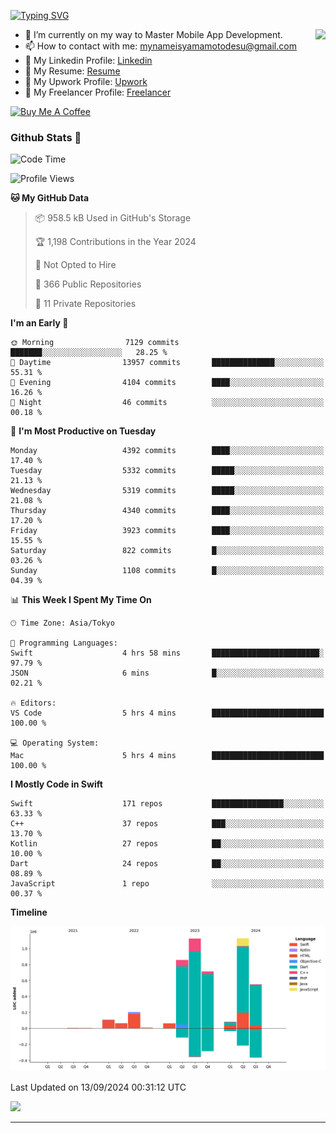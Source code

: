 
[![Typing SVG](https://readme-typing-svg.demolab.com/?lines=Thank+You+For+Visiting!!;You+Are+Welcome✨;I+am+Kyo+Yamamoto;Mobile+Developer)](https://git.io/typing-svg)
<p>
<img align="right" src="https://media.giphy.com/media/26ufdb3cYKwbRtYVW/giphy.gif" style="max-width:100%;" height="150px">

- 🌱 I’m currently on my way to Master Mobile App Development.
- 📫 How to contact with me: mynameisyamamotodesu@gmail.com
- 🔗 My Linkedin Profile: [Linkedin](https://www.linkedin.com/in/kyo-yamamoto-a2ab50239)
- 🔗 My Resume: [Resume](https://www.kickresume.com/cv/rNok4e/)
- 🔗 My Upwork Profile: [Upwork](https://www.upwork.com/freelancers/~01aa9115102bb4af25)
- 🔗 My Freelancer Profile: [Freelancer](https://www.freelancer.com/u/yamamotodesu)

<a href="https://www.buymeacoffee.com/kyoyamamoto" target="_blank"><img src="https://cdn.buymeacoffee.com/buttons/default-orange.png" alt="Buy Me A Coffee" height="41" width="174"></a>

### Github Stats 🥇 
<!--START_SECTION:waka-->
![Code Time](http://img.shields.io/badge/Code%20Time-770%20hrs%2036%20mins-blue)

![Profile Views](http://img.shields.io/badge/Profile%20Views-1-blue)

**🐱 My GitHub Data** 

> 📦 958.5 kB Used in GitHub's Storage 
 > 
> 🏆 1,198 Contributions in the Year 2024
 > 
> 🚫 Not Opted to Hire
 > 
> 📜 366 Public Repositories 
 > 
> 🔑 11 Private Repositories 
 > 
**I'm an Early 🐤** 

```text
🌞 Morning                7129 commits        ███████░░░░░░░░░░░░░░░░░░   28.25 % 
🌆 Daytime                13957 commits       ██████████████░░░░░░░░░░░   55.31 % 
🌃 Evening                4104 commits        ████░░░░░░░░░░░░░░░░░░░░░   16.26 % 
🌙 Night                  46 commits          ░░░░░░░░░░░░░░░░░░░░░░░░░   00.18 % 
```
📅 **I'm Most Productive on Tuesday** 

```text
Monday                   4392 commits        ████░░░░░░░░░░░░░░░░░░░░░   17.40 % 
Tuesday                  5332 commits        █████░░░░░░░░░░░░░░░░░░░░   21.13 % 
Wednesday                5319 commits        █████░░░░░░░░░░░░░░░░░░░░   21.08 % 
Thursday                 4340 commits        ████░░░░░░░░░░░░░░░░░░░░░   17.20 % 
Friday                   3923 commits        ████░░░░░░░░░░░░░░░░░░░░░   15.55 % 
Saturday                 822 commits         █░░░░░░░░░░░░░░░░░░░░░░░░   03.26 % 
Sunday                   1108 commits        █░░░░░░░░░░░░░░░░░░░░░░░░   04.39 % 
```


📊 **This Week I Spent My Time On** 

```text
🕑︎ Time Zone: Asia/Tokyo

💬 Programming Languages: 
Swift                    4 hrs 58 mins       ████████████████████████░   97.79 % 
JSON                     6 mins              █░░░░░░░░░░░░░░░░░░░░░░░░   02.21 % 

🔥 Editors: 
VS Code                  5 hrs 4 mins        █████████████████████████   100.00 % 

💻 Operating System: 
Mac                      5 hrs 4 mins        █████████████████████████   100.00 % 
```

**I Mostly Code in Swift** 

```text
Swift                    171 repos           ████████████████░░░░░░░░░   63.33 % 
C++                      37 repos            ███░░░░░░░░░░░░░░░░░░░░░░   13.70 % 
Kotlin                   27 repos            ██░░░░░░░░░░░░░░░░░░░░░░░   10.00 % 
Dart                     24 repos            ██░░░░░░░░░░░░░░░░░░░░░░░   08.89 % 
JavaScript               1 repo              ░░░░░░░░░░░░░░░░░░░░░░░░░   00.37 % 
```



**Timeline**

![Lines of Code chart](https://raw.githubusercontent.com/YamamotoDesu/YamamotoDesu/main/assets/bar_graph.png)


 Last Updated on 13/09/2024 00:31:12 UTC
<!--END_SECTION:waka-->

![](https://github-profile-summary-cards.vercel.app/api/cards/profile-details?username=YamamotoDesu&theme=vue)

----
